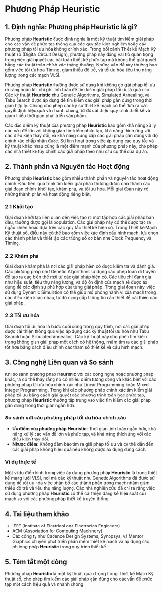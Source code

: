 # Phương Pháp Heuristic

## 1. Định nghĩa: Phương pháp **Heuristic** là gì?
Phương pháp **Heuristic** được định nghĩa là một kỹ thuật tìm kiếm giải pháp cho các vấn đề phức tạp thông qua các quy tắc kinh nghiệm hoặc các phương pháp tối ưu hóa không chính xác. Trong bối cảnh Thiết kế Mạch Kỹ thuật số (Digital Circuit Design), phương pháp này đóng vai trò quan trọng trong việc giải quyết các bài toán thiết kế phức tạp mà không thể giải quyết bằng các thuật toán chính xác thông thường. Những vấn đề này thường bao gồm việc tối ưu hóa Timing, giảm thiểu độ trễ, và tối ưu hóa tiêu thụ năng lượng trong các mạch VLSI.

Phương pháp **Heuristic** thường được sử dụng khi không có giải pháp tối ưu rõ ràng hoặc khi chi phí tính toán để tìm kiếm giải pháp tối ưu là quá cao. Các kỹ thuật **Heuristic** như Genetic Algorithms, Simulated Annealing, và Tabu Search được áp dụng để tìm kiếm các giải pháp gần đúng trong thời gian hợp lý. Chúng cho phép các kỹ sư thiết kế mạch có thể đưa ra các quyết định hiệu quả và nhanh chóng, từ đó cải thiện quy trình thiết kế và giảm thiểu thời gian phát triển sản phẩm.

Các đặc điểm kỹ thuật của phương pháp **Heuristic** bao gồm khả năng xử lý các vấn đề lớn với không gian tìm kiếm phức tạp, khả năng thích ứng với các điều kiện thay đổi, và khả năng cung cấp các giải pháp gần đúng với độ chính xác chấp nhận được. Sự linh hoạt trong việc áp dụng các quy tắc và kỹ thuật khác nhau cũng là một điểm mạnh của phương pháp này, cho phép các nhà thiết kế tùy chỉnh các giải pháp theo nhu cầu cụ thể của dự án.

## 2. Thành phần và Nguyên tắc Hoạt động
Phương pháp **Heuristic** bao gồm nhiều thành phần và nguyên tắc hoạt động chính. Đầu tiên, quá trình tìm kiếm giải pháp thường được chia thành các giai đoạn chính: khởi tạo, khám phá, và tối ưu hóa. Mỗi giai đoạn này có những thành phần và hoạt động riêng biệt.

### 2.1 Khởi tạo
Giai đoạn khởi tạo liên quan đến việc tạo ra một tập hợp các giải pháp ban đầu, thường được gọi là population. Các giải pháp này có thể được tạo ra ngẫu nhiên hoặc dựa trên các quy tắc thiết kế hiện có. Trong Thiết kế Mạch Kỹ thuật số, điều này có thể bao gồm việc xác định cấu hình mạch, lựa chọn các thành phần và thiết lập các thông số cơ bản như Clock Frequency và Timing.

### 2.2 Khám phá
Giai đoạn khám phá là nơi các giải pháp hiện có được kiểm tra và đánh giá. Các phương pháp như Genetic Algorithms sử dụng các phép toán di truyền để tạo ra các biến thể mới từ các giải pháp hiện có. Các tiêu chí đánh giá như hiệu suất, tiêu thụ năng lượng, và độ ổn định của mạch sẽ được áp dụng để xác định sự phù hợp của từng giải pháp. Trong giai đoạn này, việc sử dụng Dynamic Simulation có thể giúp mô phỏng hành vi của mạch trong các điều kiện khác nhau, từ đó cung cấp thông tin cần thiết để cải thiện các giải pháp.

### 2.3 Tối ưu hóa
Giai đoạn tối ưu hóa là bước cuối cùng trong quy trình, nơi các giải pháp được cải thiện thông qua việc áp dụng các kỹ thuật tối ưu hóa như Tabu Search hoặc Simulated Annealing. Các kỹ thuật này cho phép tìm kiếm trong không gian giải pháp một cách có hệ thống, nhằm tìm ra các giải pháp tốt hơn bằng cách điều chỉnh các tham số thiết kế và cấu hình mạch.

## 3. Công nghệ Liên quan và So sánh
Khi so sánh phương pháp **Heuristic** với các công nghệ hoặc phương pháp khác, ta có thể thấy rằng nó có nhiều điểm tương đồng và khác biệt với các phương pháp tối ưu hóa chính xác như Linear Programming hoặc Mixed Integer Programming. Trong khi các phương pháp chính xác tìm kiếm giải pháp tối ưu bằng cách giải quyết các phương trình toán học phức tạp, phương pháp **Heuristic** thường tập trung vào việc tìm kiếm các giải pháp gần đúng trong thời gian ngắn hơn.

### So sánh với các phương pháp tối ưu hóa chính xác
- **Ưu điểm của phương pháp Heuristic**: Thời gian tính toán ngắn hơn, khả năng xử lý các vấn đề lớn và phức tạp, và khả năng thích ứng với các điều kiện thay đổi. 
- **Nhược điểm**: Không đảm bảo tìm ra giải pháp tối ưu và có thể dẫn đến các giải pháp không hiệu quả nếu không được áp dụng đúng cách.

### Ví dụ thực tế
Một ví dụ điển hình trong việc áp dụng phương pháp **Heuristic** là trong thiết kế mạng lưới VLSI, nơi mà các kỹ thuật như Genetic Algorithms đã được sử dụng để tối ưu hóa việc phân bổ các thành phần trong mạch nhằm giảm thiểu độ trễ và tiêu thụ năng lượng. Các nhà nghiên cứu đã chỉ ra rằng việc sử dụng phương pháp **Heuristic** có thể cải thiện đáng kể hiệu suất của mạch so với các phương pháp thiết kế truyền thống.

## 4. Tài liệu tham khảo
- IEEE (Institute of Electrical and Electronics Engineers)
- ACM (Association for Computing Machinery)
- Các công ty như Cadence Design Systems, Synopsys, và Mentor Graphics chuyên phát triển phần mềm thiết kế mạch và áp dụng các phương pháp **Heuristic** trong quy trình thiết kế.

## 5. Tóm tắt một dòng
Phương pháp **Heuristic** là một kỹ thuật quan trọng trong Thiết kế Mạch Kỹ thuật số, cho phép tìm kiếm các giải pháp gần đúng cho các vấn đề phức tạp một cách hiệu quả và nhanh chóng.